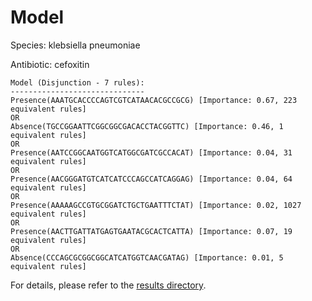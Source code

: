
# Model

Species: klebsiella pneumoniae

Antibiotic: cefoxitin

```
Model (Disjunction - 7 rules):
------------------------------
Presence(AAATGCACCCCAGTCGTCATAACACGCCGCG) [Importance: 0.67, 223 equivalent rules]
OR
Absence(TGCCGGAATTCGGCGGCGACACCTACGGTTC) [Importance: 0.46, 1 equivalent rules]
OR
Presence(AATCCGGCAATGGTCATGGCGATCGCCACAT) [Importance: 0.04, 31 equivalent rules]
OR
Presence(AACGGGATGTCATCATCCCAGCCATCAGGAG) [Importance: 0.04, 64 equivalent rules]
OR
Presence(AAAAAGCCGTGCGGATCTGCTGAATTTCTAT) [Importance: 0.02, 1027 equivalent rules]
OR
Presence(AACTTGATTATGAGTGAATACGCACTCATTA) [Importance: 0.07, 19 equivalent rules]
OR
Absence(CCCAGCGCGGCGGCATCATGGTCAACGATAG) [Importance: 0.01, 5 equivalent rules]

```

For details, please refer to the [results directory](../../../../../results/scm_b/klebsiella%20pneumoniae/cefoxitin/repeat_7/).

